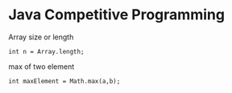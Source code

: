 # Java Competitive Programming

Array size or length

```
int n = Array.length;
```

max of two element

```
int maxElement = Math.max(a,b);
```

